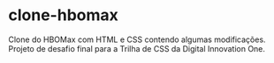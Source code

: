 # clone-hbomax
Clone do HBOMax com HTML e CSS contendo algumas modificações. Projeto de desafio final para a Trilha de CSS da Digital Innovation One.
